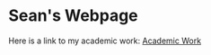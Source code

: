 # Sean's Webpage
 Here is a link to my academic work: [Academic Work](https://seangolinski7.github.io/academic_work.html)
